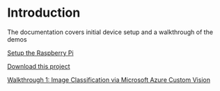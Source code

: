 # Introduction

The documentation covers initial device setup and a walkthrough of the demos

[Setup the Raspberry Pi](setup.md)

[Download this project](download.md)

[Walkthrough 1: Image Classification via Microsoft Azure Custom Vision](walkthroug-1.md)


